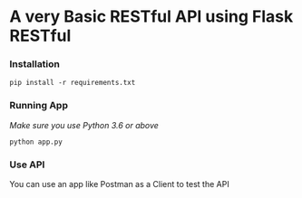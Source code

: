 # A very Basic RESTful API using Flask RESTful

### Installation

```
pip install -r requirements.txt
```

### Running App
*Make sure you use Python 3.6 or above*

```
python app.py
```

### Use API

You can use an app like Postman as a Client to test the API
